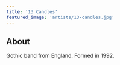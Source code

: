 ```yaml
---
title: '13 Candles'
featured_image: 'artists/13-candles.jpg'
---
```


## About

Gothic band from England.
Formed in 1992.
